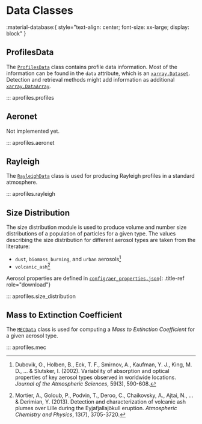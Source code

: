 # Data Classes

:material-database:{ style="text-align: center; font-size: xx-large; display: block" }

## ProfilesData

The [`ProfilesData`](#profilesdata) class contains profile data information. Most of the information can be found in the `data` attribute, which is an [`xarray.Dataset`](https://xarray.pydata.org/en/stable/generated/xarray.Dataset.html). Detection and retrieval methods might add information as additional [`xarray.DataArray`](https://xarray.pydata.org/en/stable/generated/xarray.DataArray.html).

::: aprofiles.profiles

## Aeronet

Not implemented yet.

::: aprofiles.aeronet

## Rayleigh

The [`RayleighData`](#rayleighdata) class is used for producing Rayleigh profiles in a standard atmosphere.

::: aprofiles.rayleigh

## Size Distribution

The size distribution module is used to produce volume and number size distributions of a population of particles for a given type. The values describing the size distribution for different aerosol types are taken from the literature:

- `dust`, `biomass_burning`, and `urban` aerosols[^1]
- `volcanic_ash`[^2]

Aerosol properties are defined in [`config/aer_properties.json`](../../aprofiles/config/aer_properties.json){: .title-ref role="download"}

::: aprofiles.size_distribution

## Mass to Extinction Coefficient

The [`MECData`](#mecdata) class is used for computing a *Mass to Extinction Coefficient* for a given aerosol type.

::: aprofiles.mec

[^1]: Dubovik, O., Holben, B., Eck, T. F., Smirnov, A., Kaufman, Y. J., King, M. D., ... & Slutsker, I. (2002). Variability of absorption and optical properties of key aerosol types observed in worldwide locations. *Journal of the Atmospheric Sciences*, 59(3), 590-608.

[^2]: Mortier, A., Goloub, P., Podvin, T., Deroo, C., Chaikovsky, A., Ajtai, N., ... & Derimian, Y. (2013). Detection and characterization of volcanic ash plumes over Lille during the Eyjafjallajökull eruption. *Atmospheric Chemistry and Physics*, 13(7), 3705-3720.
